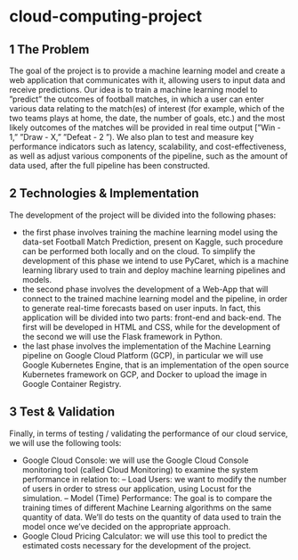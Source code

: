 # cloud-computing-project

## 1 The Problem
The goal of the project is to provide a machine learning model and create a web application that communicates with it, allowing users to input data and receive predictions.
Our idea is to train a machine learning model to ”predict” the outcomes of football matches, in which a user can enter various data relating to the match(es) of interest (for example, which of the two teams plays at home, the date, the number of goals, etc.)
and the most likely outcomes of the matches will be provided in real time output [”Win - 1,” ”Draw - X,” ”Defeat - 2 ”). We also plan to test and measure key performance indicators such as latency, scalability, and cost-effectiveness, as well as adjust various components of the pipeline, such as the amount of data used, after the full pipeline has been constructed.

## 2 Technologies & Implementation
The development of the project will be divided into the following phases:
- the first phase involves training the machine learning model using the data-set Football Match Prediction, present on Kaggle, such procedure can be performed both locally and on the cloud. To simplify the development of this phase we intend to use PyCaret, which is a machine learning library used to train and deploy machine learning pipelines and models.
- the second phase involves the development of a Web-App that will connect to the trained machine learning model and the pipeline, in order to generate real-time forecasts based on user inputs. In fact, this application will be divided into two parts: front-end and back-end. The first will be developed in HTML and CSS, while for the development of the second we will use the Flask framework in Python.
- the last phase involves the implementation of the Machine Learning pipeline on Google Cloud Platform (GCP), in particular we will use Google Kubernetes Engine, that is an implementation of the open source Kubernetes framework on GCP, and Docker to upload the image in Google Container Registry.

## 3 Test & Validation
Finally, in terms of testing / validating the performance of our cloud service, we will use the following tools:
-  Google Cloud Console: we will use the Google Cloud Console monitoring tool (called Cloud Monitoring) to examine the system performance in relation to:
  – Load Users: we want to modify the number of users in order to stress our application, using Locust for the simulation.
  – Model (Time) Performance: The goal is to compare the training times of different Machine Learning algorithms on the same quantity of data. We’ll do tests on the quantity of data used to train the model once we’ve decided on the appropriate approach.
- Google Cloud Pricing Calculator: we will use this tool to predict the estimated costs necessary for the development of the project.
